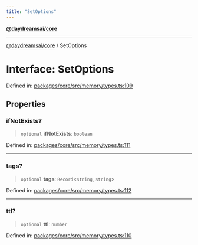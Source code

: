 ```yaml
---
title: "SetOptions"
---
```


[**@daydreamsai/core**](./api-reference.md)

***

[@daydreamsai/core](./api-reference.md) / SetOptions

# Interface: SetOptions

Defined in: [packages/core/src/memory/types.ts:109](https://github.com/dojoengine/daydreams/blob/877d54c3d7a1ffa2e1fe799ae3402216c969af05/packages/core/src/memory/types.ts#L109)

## Properties

### ifNotExists?

> `optional` **ifNotExists**: `boolean`

Defined in: [packages/core/src/memory/types.ts:111](https://github.com/dojoengine/daydreams/blob/877d54c3d7a1ffa2e1fe799ae3402216c969af05/packages/core/src/memory/types.ts#L111)

***

### tags?

> `optional` **tags**: `Record`\<`string`, `string`\>

Defined in: [packages/core/src/memory/types.ts:112](https://github.com/dojoengine/daydreams/blob/877d54c3d7a1ffa2e1fe799ae3402216c969af05/packages/core/src/memory/types.ts#L112)

***

### ttl?

> `optional` **ttl**: `number`

Defined in: [packages/core/src/memory/types.ts:110](https://github.com/dojoengine/daydreams/blob/877d54c3d7a1ffa2e1fe799ae3402216c969af05/packages/core/src/memory/types.ts#L110)
